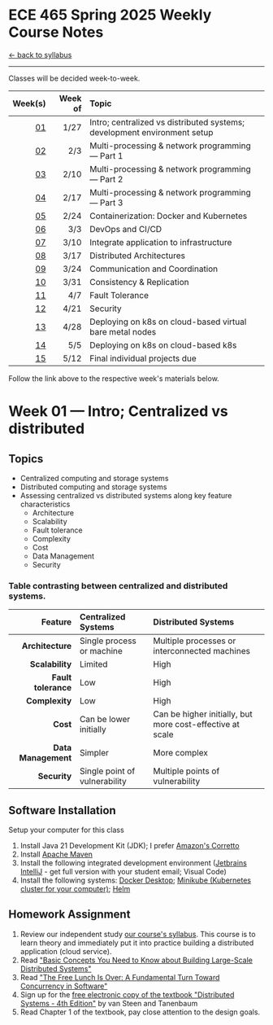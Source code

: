 # ECE 465 Spring 2025 Weekly Course Notes

[<- back to syllabus](./ece465-ind-study-syllabus-spring-2025.html)

---

Classes will be decided week-to-week.

|       Week(s) | Week of | Topic                                                                    |
| ------------: | ------: | :----------------------------------------------------------------------- |
| [01](#week01) |    1/27 | Intro; centralized vs distributed systems; development environment setup |
| [02](#week02) |     2/3 | Multi-processing & network programming &mdash; Part 1                    |
| [03](#week03) |    2/10 | Multi-processing & network programming &mdash; Part 2                    |
| [04](#week04) |    2/17 | Multi-processing & network programming &mdash; Part 3                    |
| [05](#week05) |    2/24 | Containerization: Docker and Kubernetes                                  |
| [06](#week06) |     3/3 | DevOps and CI/CD                                                         |
| [07](#week07) |    3/10 | Integrate application to infrastructure                                  |
| [08](#week08) |    3/17 | Distributed Architectures                                                |
| [09](#week09) |    3/24 | Communication and Coordination                                           |
| [10](#week10) |    3/31 | Consistency & Replication                                                |
| [11](#week11) |     4/7 | Fault Tolerance                                                          |
| [12](#week12) |    4/21 | Security                                                                 |
| [13](#week13) |    4/28 | Deploying on k8s on cloud-based virtual bare metal nodes                 |
| [14](#week14) |     5/5 | Deploying on k8s on cloud-based k8s                                      |
| [15](#week15) |    5/12 | Final individual projects due                                            |

Follow the link above to the respective week's materials below.
<br>

# <a id="week01">Week 01 &mdash; Intro; Centralized vs distributed</a>

## Topics

- Centralized computing and storage systems
- Distributed computing and storage systems
- Assessing centralized vs distributed systems along key feature characteristics
  - Architecture
  - Scalability
  - Fault tolerance
  - Complexity
  - Cost
  - Data Management
  - Security

### Table contrasting between centralized and distributed systems.

|             Feature | Centralized Systems           | Distributed Systems                                       |
| ------------------: | :---------------------------- | :-------------------------------------------------------- |
|    **Architecture** | Single process or machine     | Multiple processes or interconnected machines             |
|     **Scalability** | Limited                       | High                                                      |
| **Fault tolerance** | Low                           | High                                                      |
|      **Complexity** | Low                           | High                                                      |
|            **Cost** | Can be lower initially        | Can be higher initially, but more cost-effective at scale |
| **Data Management** | Simpler                       | More complex                                              |
|        **Security** | Single point of vulnerability | Multiple points of vulnerability                          |

## Software Installation

Setup your computer for this class

1. Install Java 21 Development Kit (JDK); I prefer [Amazon's Corretto](https://docs.aws.amazon.com/corretto/latest/corretto-21-ug/downloads-list.html)
2. Install [Apache Maven](https://maven.apache.org/download.cgi)
3. Install the following integrated development environment ([Jetbrains IntelliJ](https://www.jetbrains.com/community/education/#students) - get full version with your student email; Visual Code)
4. Install the following systems: [Docker Desktop](https://www.docker.com/get-started/); [Minikube (Kubernetes cluster for your computer)](https://minikube.sigs.k8s.io/docs/); [Helm](https://helm.sh/)

## Homework Assignment

1. Review our independent study [our course's syllabus](./ece465-ind-study-syllabus-spring-2025.html). This course is to learn theory and immediately put it into practice building a distributed application (cloud service).
2. Read ["Basic Concepts You Need to Know about Building Large-Scale Distributed Systems"](https://archive.is/6rS63)
3. Read ["The Free Lunch Is Over: A Fundamental Turn Toward Concurrency in Software"](https://archive.is/oI2g0)
4. Sign up for the [free electronic copy of the textbook "Distributed Systems - 4th Edition"](https://www.distributed-systems.net/index.php/books/ds4/ds4-ebook/) by van Steen and Tanenbaum
5. Read Chapter 1 of the textbook, pay close attention to the design goals.
